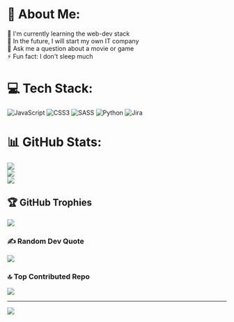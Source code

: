 # 💫 About Me:
🔭 I'm currently learning the web-dev stack<br>🌱 In the future, I will start my own IT company<br>💬 Ask me a question about a movie or game<br>⚡ Fun fact: I don't sleep much


# 💻 Tech Stack:
![JavaScript](https://img.shields.io/badge/javascript-%23323330.svg?style=for-the-badge&logo=javascript&logoColor=%23F7DF1E) ![CSS3](https://img.shields.io/badge/css3-%231572B6.svg?style=for-the-badge&logo=css3&logoColor=white) ![SASS](https://img.shields.io/badge/SASS-hotpink.svg?style=for-the-badge&logo=SASS&logoColor=white) ![Python](https://img.shields.io/badge/python-3670A0?style=for-the-badge&logo=python&logoColor=ffdd54) ![Jira](https://img.shields.io/badge/jira-%230A0FFF.svg?style=for-the-badge&logo=jira&logoColor=white)
# 📊 GitHub Stats:
![](https://github-readme-stats.vercel.app/api?username=Sarvalt0&theme=dark&hide_border=false&include_all_commits=false&count_private=true)<br/>
![](https://github-readme-streak-stats.herokuapp.com/?user=Sarvalt0&theme=dark&hide_border=false)<br/>
![](https://github-readme-stats.vercel.app/api/top-langs/?username=Sarvalt0&theme=dark&hide_border=false&include_all_commits=false&count_private=true&layout=compact)

## 🏆 GitHub Trophies
![](https://github-profile-trophy.vercel.app/?username=Sarvalt0&theme=radical&no-frame=false&no-bg=true&margin-w=4)

### ✍️ Random Dev Quote
![](https://quotes-github-readme.vercel.app/api?type=horizontal&theme=tokyonight)

### 🔝 Top Contributed Repo
![](https://github-contributor-stats.vercel.app/api?username=Sarvalt0&limit=5&theme=tokyonight&combine_all_yearly_contributions=true)

---
[![](https://visitcount.itsvg.in/api?id=Sarvalt0&icon=0&color=0)](https://visitcount.itsvg.in)
